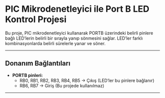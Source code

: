 # PIC Mikrodenetleyici ile Port B LED Kontrol Projesi

Bu proje, PIC mikrodenetleyici kullanarak PORTB üzerindeki belirli pinlere bağlı LED’lerin belirli bir sırayla yanıp sönmesini sağlar. LED’ler farklı kombinasyonlarda belirli sürelerle yanar ve söner.

---

## Donanım Bağlantıları

- **PORTB pinleri:**
  - RB0, RB1, RB2, RB3, RB4, RB5 → Çıkış (LED’ler bu pinlere bağlanır)
  - RB6, RB7 → Giriş (Bu projede kullanılmaz)

---